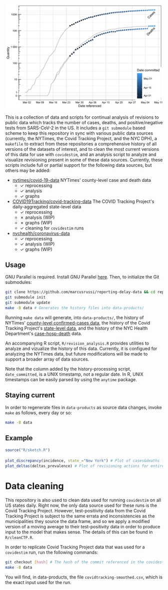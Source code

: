 ![Example output](example_output.png)

This is a collection of data and scripts for continual analysis of revisions to
public data which tracks the number of cases, deaths, and positive/negative
tests from SARS-CoV-2 in the US. It includes a `git submodule` based scheme to
keep this repository in sync with various public data sources (currently, the
NYTimes, the Covid Tracking Project, and the NYC DPH), a `makefile` to extract
from these repositories a comprehensive history of all versions of the datasets
of interest, and to clean the most current versions of this data for use with
`covidestim`, and an analysis script to analyze and visualize revisioning
present in some of these data sources. Currently, these scripts include full or
partial support for the following data sources, but others may be added:

- [nytimes/covid-19-data](https://github.com/marcusrussi/reporting-delay-data)
  NYTimes' county-level case and death data
  - ✓ reprocessing
  - ✓ analysis
  - ✓ graphs
- [COVID19Tracking/covid-tracking-data](https://github.com/COVID19Tracking/covid-tracking-data)
  The COVID Tracking Project's daily-aggregated state-level data
  - ✓ reprocessing
  - ✗ analysis (WIP)
  - ✗ graphs (WIP)
  - ✓ cleaning for `covidestim` runs
- [nychealth/coronavirus-data](https://github.com/nychealth/coronavirus-data)
  - ✓ reprocessing
  - ✓ analysis (WIP)
  - ✓ graphs (WIP)

## Usage

GNU Parallel is required. Install GNU Parallel
[here](https://www.gnu.org/software/parallel/). Then, to initialize the Git
submodules:

```bash
git clone https://github.com/marcusrussi/reporting-delay-data && cd reporting-delay-data
git submodule init
git submodule update
make -B data # Generates the history files into data-products/
```

Running `make data` will generate, into `data-products/`, the history of
NYTimes' [county-level confirmed-cases
data](https://github.com/nytimes/covid-19-data), the history of the Covid
Tracking Project's [state-level
data](https://github.com/covid19Tracking/covid-tracking-data), and the history
of the NYC Health Department's
[case-hosp-death](https://github.com/nychealth/coronavirus-data/blob/master/case-hosp-death.csv)
data.

An accompanying R script, `R/revision_analysis.R` provides utilities to analyze
and vizualize the history of this data. Currently, it is configued for
analyzing the NYTimes data, but future modifications will be made to support a
broader array of data sources.

Note that the column added by the history-processing script, `date_committed`,
is a UNIX timestamp, not a regular date.  In R, UNIX timestamps can be easily
parsed by using the `anytime` package.

## Staying current

In order to regenerate files in `data-products` as source data changes, invoke
`make` as follows, every day or so:

```bash
make -B data
```

## Example

```r
source("R/sketch.R")

plot_discrepancy(incidence, state_="New York") # Plot of cases&deaths for NYS
plot_deltas(deltas_prevalence) # Plot of revisioning actions for entire US
```

# Data cleaning

This repository is also used to clean data used for running `covidestim` on all
US states daily. Right now, the only data source used for these runs is the
Covid Tracking Project. However, test-positivity data from the Covid Tracking
Project is subject to the same errata and inconsistencies as the municipalities
they source the data frame, and so we apply a modified version of a moving
average to their test-positivity data in order to produce input to the model
that makes sense. The details of this can be found in `R/cleanCTP.R`.

In order to replicate Covid Tracking Project data that was used for a
`covidestim` run, run the following commands:

```bash
git checkout [hash] # The hash of the commit referenced in the covidestim report
make -B data
```

You will find, in data-products, the file `covidtracking-smoothed.csv`, which
is the exact input used for the run.
